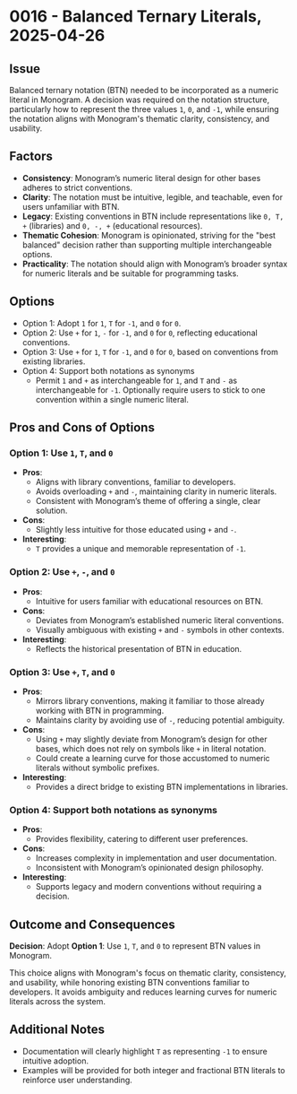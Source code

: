 # 0016 - Balanced Ternary Literals, 2025-04-26

## Issue

Balanced ternary notation (BTN) needed to be incorporated as a numeric literal
in Monogram. A decision was required on the notation structure, particularly how
to represent the three values `1`, `0`, and `-1`, while ensuring the notation
aligns with Monogram's thematic clarity, consistency, and usability.

## Factors

- **Consistency**: Monogram’s numeric literal design for other bases adheres to
  strict conventions.
- **Clarity**: The notation must be intuitive, legible, and teachable, even for
  users unfamiliar with BTN.
- **Legacy**: Existing conventions in BTN include representations like `0, T, +`
  (libraries) and `0, -, +` (educational resources).
- **Thematic Cohesion**: Monogram is opinionated, striving for the "best
  balanced" decision rather than supporting multiple interchangeable options.
- **Practicality**: The notation should align with Monogram’s broader syntax for
  numeric literals and be suitable for programming tasks.

## Options

- Option 1: Adopt `1` for `1`, `T` for `-1`, and `0` for `0`.
- Option 2: Use `+` for `1`, `-` for `-1`, and `0` for `0`, reflecting
  educational conventions. 
- Option 3: Use `+` for `1`, `T` for `-1`, and `0` for `0`, based on conventions
  from existing libraries.
- Option 4: Support both notations as synonyms
  - Permit `1` and `+` as interchangeable for `1`, and `T` and `-` as
    interchangeable for `-1`. Optionally require users to stick to one
    convention within a single numeric literal.

## Pros and Cons of Options

### Option 1: Use `1`, `T`, and `0`

- **Pros**:
  - Aligns with library conventions, familiar to developers.
  - Avoids overloading `+` and `-`, maintaining clarity in numeric literals.
  - Consistent with Monogram’s theme of offering a single, clear solution.
- **Cons**:
  - Slightly less intuitive for those educated using `+` and `-`.
- **Interesting**:
  - `T` provides a unique and memorable representation of `-1`.

### Option 2: Use `+`, `-`, and `0`

- **Pros**:
  - Intuitive for users familiar with educational resources on BTN.
- **Cons**:
  - Deviates from Monogram’s established numeric literal conventions.
  - Visually ambiguous with existing `+` and `-` symbols in other contexts.
- **Interesting**:
  - Reflects the historical presentation of BTN in education.

### Option 3: Use `+`, `T`, and `0`

- **Pros**:
  - Mirrors library conventions, making it familiar to those already working
    with BTN in programming.
  - Maintains clarity by avoiding use of `-`, reducing potential ambiguity.
- **Cons**:
  - Using `+` may slightly deviate from Monogram’s design for other bases, which
    does not rely on symbols like `+` in literal notation.
  - Could create a learning curve for those accustomed to numeric literals
    without symbolic prefixes.
- **Interesting**:
  - Provides a direct bridge to existing BTN implementations in libraries.

### Option 4: Support both notations as synonyms

- **Pros**:
  - Provides flexibility, catering to different user preferences.
- **Cons**:
  - Increases complexity in implementation and user documentation.
  - Inconsistent with Monogram’s opinionated design philosophy.
- **Interesting**:
  - Supports legacy and modern conventions without requiring a decision.

## Outcome and Consequences

**Decision**: Adopt **Option 1**: Use `1`, `T`, and `0` to represent BTN values
in Monogram. 

This choice aligns with Monogram's focus on thematic clarity, consistency, and
usability, while honoring existing BTN conventions familiar to developers. It
avoids ambiguity and reduces learning curves for numeric literals across the
system.

## Additional Notes

- Documentation will clearly highlight `T` as representing `-1` to ensure 
  intuitive adoption.
- Examples will be provided for both integer and fractional BTN literals to
  reinforce user understanding.
